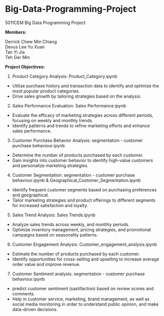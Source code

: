 # Big-Data-Programming-Project
5011CEM Big Data Programming Project

**Members:**

Derrick Chew Min Chiang\
Devus Lee Yu Xuan\
Tan Yi Jia\
Teh Ger Min

**Project Objectives:**

1. Product Category Analysis:
   Product_Category.ipynb
  - Utilize purchase history and transaction data to identify and optimize the most popular product categories.
  - Drive sales growth by tailoring strategies based on the analysis.

2. Sales Performance Evaluation:
   Sales Performance.ipynb
  - Evaluate the efficacy of marketing strategies across different periods, focusing on weekly and monthly trends.
  - Identify patterns and trends to refine marketing efforts and enhance sales performance.

3. Customer Purchase Behavior Analysis:
   segmentation - customer purchase behaviour.ipynb
  - Determine the number of products purchased by each customer.
  - Gain insights into customer behavior to identify high-value customers and personalize marketing strategies.

4. Customer Segmentation:
   segmentation - customer purchase behaviour.ipynb & Geographical_Customer_Segmentation.ipynb
  - Identify frequent customer segments based on purchasing preferences and geographical.
  - Tailor marketing strategies and product offerings to different segments for increased satisfaction and loyalty.

5. Sales Trend Analysis:
   Sales Trends.ipynb
  - Analyze sales trends across weekly, and monthly periods.
  - Optimize inventory management, pricing strategies, and promotional campaigns based on seasonality patterns.

6. Customer Engagement Analysis:
   Customer_engagement_anslysis.ipynb
  - Estimate the number of products purchased by each customer.
  - Identify opportunities for cross-selling and upselling to increase average order value and improve revenue.

7. Customer Sentiment analysis:
   segmentation - customer purchase behaviour.ipynb
  - predict customer sentiment (sastifaction) based on review scores and comments.
  - Help in customer service, marketing, brand management, as well as social media monitoring in order to understand public opinion, and make data-driven decisions.

